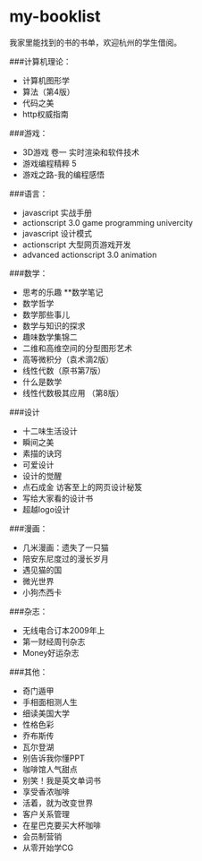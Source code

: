my-booklist
===========

我家里能找到的书的书单，欢迎杭州的学生借阅。

###计算机理论：

* 计算机图形学
* 算法（第4版）
* 代码之美
* http权威指南

###游戏：

* 3D游戏 卷一 实时渲染和软件技术
* 游戏编程精粹 5
* 游戏之路-我的编程感悟

###语言：

* javascript 实战手册
* actionscript 3.0 game programming univercity
* javascript 设计模式
* actionscript 大型网页游戏开发
* advanced actionscript 3.0 animation

###数学：

* 思考的乐趣 **数学笔记
* 数学哲学
* 数学那些事儿
* 数学与知识的探求
* 趣味数学集锦二
* 二维和高维空间的分型图形艺术
* 高等微积分（袁术滴2版）
* 线性代数（原书第7版）
* 什么是数学
* 线性代数极其应用 （第8版）

###设计

* 十二味生活设计
* 瞬间之美
* 素描的诀窍
* 可爱设计
* 设计的觉醒
* 点石成金 访客至上的网页设计秘笈
* 写给大家看的设计书
* 超越logo设计

###漫画：

* 几米漫画：遗失了一只猫
* 陪安东尼度过的漫长岁月
* 遇见猫的国
* 微光世界
* 小狗杰西卡

###杂志：

* 无线电合订本2009年上
* 第一财经周刊杂志
* Money好运杂志

###其他：

* 奇门遁甲
* 手相面相测人生
* 细读美国大学
* 性格色彩
* 乔布斯传
* 瓦尔登湖
* 别告诉我你懂PPT 
* 咖啡馆人气甜点
* 别笑！我是英文单词书
* 享受香浓咖啡
* 活着，就为改变世界
* 客户关系管理
* 在星巴克要买大杯咖啡
* 会员制营销
* 从零开始学CG
